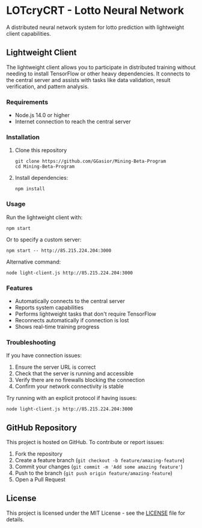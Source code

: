 # LOTcryCRT - Lotto Neural Network

A distributed neural network system for lotto prediction with lightweight client capabilities.

## Lightweight Client

The lightweight client allows you to participate in distributed training without needing to install TensorFlow or other heavy dependencies. It connects to the central server and assists with tasks like data validation, result verification, and pattern analysis.

### Requirements

- Node.js 14.0 or higher
- Internet connection to reach the central server

### Installation

1. Clone this repository
   ```
   git clone https://github.com/GGasior/Mining-Beta-Program
   cd Mining-Beta-Program
   ```
2. Install dependencies:
   ```
   npm install
   ```

### Usage

Run the lightweight client with:

```
npm start
```

Or to specify a custom server:

```
npm start -- http://85.215.224.204:3000
```

Alternative command:
```
node light-client.js http://85.215.224.204:3000
```

### Features

- Automatically connects to the central server
- Reports system capabilities
- Performs lightweight tasks that don't require TensorFlow
- Reconnects automatically if connection is lost
- Shows real-time training progress

### Troubleshooting

If you have connection issues:

1. Ensure the server URL is correct
2. Check that the server is running and accessible
3. Verify there are no firewalls blocking the connection
4. Confirm your network connectivity is stable

Try running with an explicit protocol if having issues:
```
node light-client.js http://85.215.224.204:3000
```

## GitHub Repository

This project is hosted on GitHub. To contribute or report issues:

1. Fork the repository
2. Create a feature branch (`git checkout -b feature/amazing-feature`)
3. Commit your changes (`git commit -m 'Add some amazing feature'`)
4. Push to the branch (`git push origin feature/amazing-feature`)
5. Open a Pull Request

## License

This project is licensed under the MIT License - see the [LICENSE](LICENSE) file for details. 
